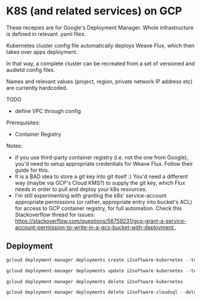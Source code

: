 # K8S (and related services) on GCP

These recepies are for Google's Deployment Manager.
Whole infrastructure is defined in relevant .yaml files.

Kubernetes cluster config file automatically deploys Weave Flux, which then takes over apps deployment.

In that way, a complete cluster can be recreated from a set of versioned and audietd config files.

Names and relevant values (project, region, private network IP address etc) are currently hardcoded.

TODO 
- define VPC through config

Prerequisites:
- Container Registry

Notes: 
- if you use third-party container registry (i.e. not the one from Google), you'd need to setup appropriate credentials for Weave Flux. Follow their guide for this.
- It is a BAD idea to store a git key into git itself :) You'd need a different way (maybe via GCP's Cloud KMS?) to supply the git key, which Flux needs in order to pull and deploy your k8s resources.
- I'm still experimenting with granting the k8s' service-account appropriate permissions (or rather, appropriate entry into bucket's ACL) for access to GCP container registry, for full automation. Check this Stackoverflow thread for issues: https://stackoverflow.com/questions/56759231/gcp-grant-a-service-account-permission-to-write-in-a-gcs-bucket-with-deployment_


## Deployment
```java
gcloud deployment-manager deployments create i2software-kubernetes --template gcp/k8s/cluster.jinja

gcloud deployment-manager deployments update i2software-kubernetes --template gcp/k8s/cluster.jinja

gcloud deployment-manager deployments delete i2software-kubernetes

gcloud deployment-manager deployments delete i2software-cloudsql --delete-policy=ABANDON


```
